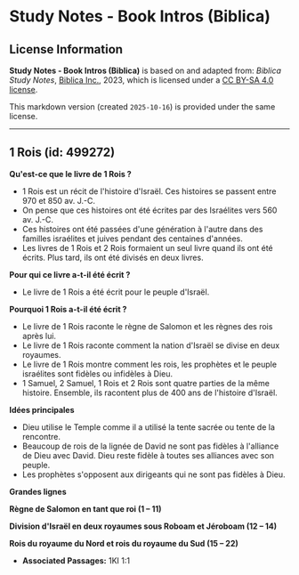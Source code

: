 # Study Notes - Book Intros (Biblica)

## License Information

**Study Notes - Book Intros (Biblica)** is based on and adapted from: _Biblica Study Notes_, [Biblica Inc.](https://www.biblica.com/), 2023, which is licensed under a [CC BY-SA 4.0 license](https://creativecommons.org/licenses/by-sa/4.0/legalcode.en).

This markdown version (created `2025-10-16`) is provided under the same license.



--------------------------------

## 1 Rois (id: 499272)

**Qu'est\-ce que le livre de 1 Rois ?**

* 1 Rois est un récit de l'histoire d'Israël. Ces histoires se passent entre 970 et 850 av. J.\-C.
* On pense que ces histoires ont été écrites par des Israélites vers 560 av. J.\-C.
* Ces histoires ont été passées d'une génération à l'autre dans des familles israélites et juives pendant des centaines d'années.
* Les livres de 1 Rois et 2 Rois formaient un seul livre quand ils ont été écrits. Plus tard, ils ont été divisés en deux livres.

**Pour qui ce livre a\-t\-il été écrit ?**

* Le livre de 1 Rois a été écrit pour le peuple d'Israël.

**Pourquoi 1 Rois a\-t\-il été écrit ?**

* Le livre de 1 Rois raconte le règne de Salomon et les règnes des rois après lui.
* Le livre de 1 Rois raconte comment la nation d'Israël se divise en deux royaumes.
* Le livre de 1 Rois montre comment les rois, les prophètes et le peuple israélites sont fidèles ou infidèles à Dieu.
* 1 Samuel, 2 Samuel, 1 Rois et 2 Rois sont quatre parties de la même histoire. Ensemble, ils racontent plus de 400 ans de l'histoire d'Israël.

**Idées principales**

* Dieu utilise le Temple comme il a utilisé la tente sacrée ou tente de la rencontre.
* Beaucoup de rois de la lignée de David ne sont pas fidèles à l'alliance de Dieu avec David. Dieu reste fidèle à toutes ses alliances avec son peuple.
* Les prophètes s'opposent aux dirigeants qui ne sont pas fidèles à Dieu.

**Grandes lignes**

**Règne de Salomon en tant que roi (1 ­– 11\)**

**Division d'Israël en deux royaumes sous Roboam et Jéroboam (12 ­– 14\)**

**Rois du royaume du Nord et rois du royaume du Sud (15 – 22\)**

* **Associated Passages:** 1KI 1:1

